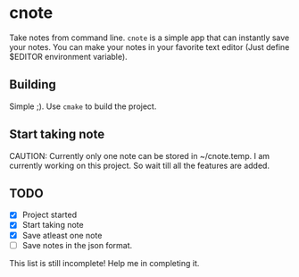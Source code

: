 # cnote
Take notes from command line. `cnote` is a simple app that can instantly save your notes. You can make your notes in your favorite text
editor (Just define $EDITOR environment variable).

## Building
Simple ;). Use `cmake` to build the project.

## Start taking note
CAUTION: Currently only one note can be stored in ~/cnote.temp. I am currently working on this project. So wait till all the features
are added.

## TODO

- [x] Project started
- [x] Start taking note
- [x] Save atleast one note
- [ ]  Save notes in the json format.

This list is still incomplete! Help me in completing it.

